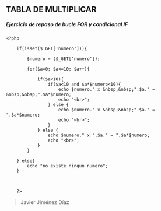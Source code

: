 ## **TABLA DE MULTIPLICAR**

##### Ejercicio de repaso de bucle FOR y condicional IF

```php+HTML
<?php

    if(isset($_GET['numero'])){

        $numero = ($_GET['numero']);

        for($a=0; $a<=10; $a++){
        
            if($a<10){
                if($a<10 and $a*$numero<10){
                    echo $numero." x &nbsp;&nbsp;".$a." = &nbsp;&nbsp;".$a*$numero;
                    echo "<br>";
                } else {
                    echo $numero." x &nbsp;&nbsp;".$a." = ".$a*$numero;
                    echo "<br>";
                }
            } else {
                echo $numero." x ".$a." = ".$a*$numero;
                echo "<br>";
            }
        }

    } else{
        echo "no existe ningun numero";
    }
    


    ?>
```

> Javier Jiménez Díaz